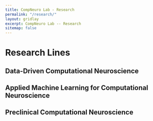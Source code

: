 ```yaml
---
title: CompNeuro Lab - Research
permalink: "/research/"
layout: gridlay
excerpt: CompNeuro Lab -- Research
sitemap: false
---
```


# Research Lines

## Data-Driven Computational Neuroscience

## Applied Machine Learning for Computational Neuroscience

## Preclinical Computational Neuroscience